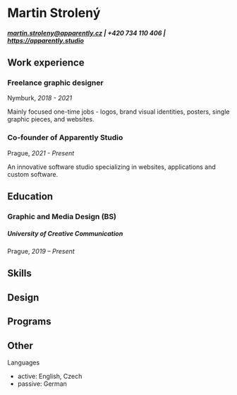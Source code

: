# Martin Strolený

##### martin.stroleny@apparently.cz | +420 734 110 406 | https://apparently.studio

## Work experience

### Freelance graphic designer
Nymburk, *2018 - 2021*

Mainly focused one-time jobs - logos, brand visual identities, posters, single graphic pieces, and websites.

### Co-founder of Apparently Studio
Prague, *2021 - Present*

An innovative software studio specializing in websites, applications and custom software.

## Education
### Graphic and Media Design (BS)
##### University of Creative Communication
Prague, *2019 – Present*

## Skills
Design
- 

Programs
- 

Other
- 

Languages
- active: English, Czech
- passive: German
